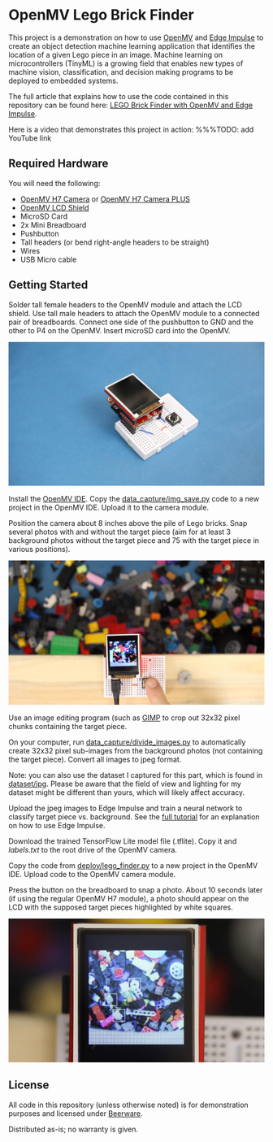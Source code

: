 OpenMV Lego Brick Finder
===

This project is a demonstration on how to use [OpenMV](https://openmv.io/) and [Edge Impulse](https://www.edgeimpulse.com/) to create an object detection machine learning application that identifies the location of a given Lego piece in an image. Machine learning on microcontrollers (TinyML) is a growing field that enables new types of machine vision, classification, and decision making programs to be deployed to embedded systems.

The full article that explains how to use the code contained in this repository can be found here: [LEGO Brick Finder with OpenMV and Edge Impulse](https://www.digikey.com/en/maker/projects/lego-brick-finder-with-openmv-and-edge-impulse/1411a4242d884158ae8f656d5b9b0d53).

Here is a video that demonstrates this project in action: %%%TODO: add YouTube link

Required Hardware
---

You will need the following:
 * [OpenMV H7 Camera](https://www.digikey.com/product-detail/en/sparkfun-electronics/SEN-15325/1568-SEN-15325-ND/10187089) or [OpenMV H7 Camera PLUS](https://www.digikey.com/product-detail/en/sparkfun-electronics/SEN-16989/1568-SEN-16989-ND/13148771)
 * [OpenMV LCD Shield](https://www.digikey.com/product-detail/en/sparkfun-electronics/LCD-16777/1568-LCD-16777-ND/12396904)
 * MicroSD Card
 * 2x Mini Breadboard
 * Pushbutton
 * Tall headers (or bend right-angle headers to be straight)
 * Wires
 * USB Micro cable

Getting Started
---------------

Solder tall female headers to the OpenMV module and attach the LCD shield. Use tall male headers to attach the OpenMV module to a connected pair of breadboards. Connect one side of the pushbutton to GND and the other to P4 on the OpenMV. Insert microSD card into the OpenMV.

![Hardware for OpenMV still frame camera](https://raw.githubusercontent.com/ShawnHymel/openmv-lego-brick-finder/master/images/openmv-still-camera.jpg)

Install the [OpenMV IDE](https://openmv.io/pages/download). Copy the [data_capture/img_save.py](https://github.com/ShawnHymel/openmv-lego-brick-finder/blob/master/data_capture/img_save.py) code to a new project in the OpenMV IDE. Upload it to the camera module.

Position the camera about 8 inches above the pile of Lego bricks. Snap several photos with and without the target piece (aim for at least 3 background photos without the target piece and 75 with the target piece in various positions).

![Taking a photo with OpenMV](https://raw.githubusercontent.com/ShawnHymel/openmv-lego-brick-finder/master/images/openmv-take-photo.jpg)

Use an image editing program (such as [GIMP](https://www.gimp.org/) to crop out 32x32 pixel chunks containing the target piece.

On your computer, run [data_capture/divide_images.py](https://github.com/ShawnHymel/openmv-lego-brick-finder/blob/master/data_capture/divide_images.py) to automatically create 32x32 pixel sub-images from the background photos (not containing the target piece). Convert all images to jpeg format. 

Note: you can also use the dataset I captured for this part, which is found in [dataset/jpg](https://github.com/ShawnHymel/openmv-lego-brick-finder/tree/master/dataset/jpg). Please be aware that the field of view and lighting for my dataset might be different than yours, which will likely affect accuracy.

Upload the jpeg images to Edge Impulse and train a neural network to classify target piece vs. background. See the [full tutorial](https://www.digikey.com/en/maker/projects/lego-brick-finder-with-openmv-and-edge-impulse/1411a4242d884158ae8f656d5b9b0d53) for an explanation on how to use Edge Impulse.

Download the trained TensorFlow Lite model file (.tflite). Copy it and *labels.txt* to the root drive of the OpenMV camera.

Copy the code from [deploy/lego_finder.py](https://github.com/ShawnHymel/openmv-lego-brick-finder/blob/master/deploy/lego_finder.py) to a new project in the OpenMV IDE. Upload code to the OpenMV camera module.

Press the button on the breadboard to snap a photo. About 10 seconds later (if using the regular OpenMV H7 module), a photo should appear on the LCD with the supposed target pieces highlighted by white squares.

![Identifying target Lego pieces in a pile with OpenMV](https://raw.githubusercontent.com/ShawnHymel/openmv-lego-brick-finder/master/images/lego-brick-finder.jpg)

License
-------

All code in this repository (unless otherwise noted) is for demonstration purposes and licensed under [Beerware](https://en.wikipedia.org/wiki/Beerware).

Distributed as-is; no warranty is given.
